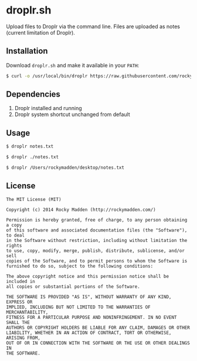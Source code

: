 # droplr.sh

Upload files to Droplr via the command line. Files are uploaded as notes (current limitation of Droplr).

## Installation
Download `droplr.sh` and make it available in your `PATH`:

```bash
$ curl -o /usr/local/bin/droplr https://raw.githubusercontent.com/rockymadden/droplr.sh/master/droplr.sh && chmod 0755 /usr/local/bin/droplr
```

## Dependencies

1. Droplr installed and running
2. Droplr system shortcut unchanged from default

## Usage

```bash
$ droplr notes.txt
```

```bash
$ droplr ./notes.txt
```

```bash
$ droplr /Users/rockymadden/desktop/notes.txt
```

## License

```
The MIT License (MIT)

Copyright (c) 2014 Rocky Madden (http://rockymadden.com/)

Permission is hereby granted, free of charge, to any person obtaining a copy
of this software and associated documentation files (the "Software"), to deal
in the Software without restriction, including without limitation the rights
to use, copy, modify, merge, publish, distribute, sublicense, and/or sell
copies of the Software, and to permit persons to whom the Software is
furnished to do so, subject to the following conditions:

The above copyright notice and this permission notice shall be included in
all copies or substantial portions of the Software.

THE SOFTWARE IS PROVIDED "AS IS", WITHOUT WARRANTY OF ANY KIND, EXPRESS OR
IMPLIED, INCLUDING BUT NOT LIMITED TO THE WARRANTIES OF MERCHANTABILITY,
FITNESS FOR A PARTICULAR PURPOSE AND NONINFRINGEMENT. IN NO EVENT SHALL THE
AUTHORS OR COPYRIGHT HOLDERS BE LIABLE FOR ANY CLAIM, DAMAGES OR OTHER
LIABILITY, WHETHER IN AN ACTION OF CONTRACT, TORT OR OTHERWISE, ARISING FROM,
OUT OF OR IN CONNECTION WITH THE SOFTWARE OR THE USE OR OTHER DEALINGS IN
THE SOFTWARE.
```
